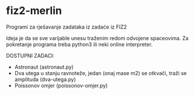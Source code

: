 # fiz2-merlin
Programi za rješavanje zadataka iz zadaće iz FIZ2

Ideja je da se sve varijable unesu traženim redom odvojene spaceovima. Za pokretanje programa treba python3 ili neki online interpreter.

DOSTUPNI ZADACI:

- Astronaut (astronaut.py)
- Dva utega u stanju ravnoteže, jedan (onaj mase m2) se otkvači, traži se amplituda (dva-utega.py)
- Poissonov omjer (poissonov-omjer.py)
